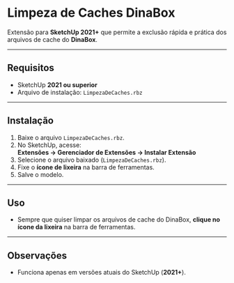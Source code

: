 # Limpeza de Caches DinaBox  

Extensão para **SketchUp 2021+** que permite a exclusão rápida e prática dos arquivos de cache do **DinaBox**.  

---

## Requisitos  
- SketchUp **2021 ou superior**  
- Arquivo de instalação: `LimpezaDeCaches.rbz`  

---

## Instalação  
1. Baixe o arquivo `LimpezaDeCaches.rbz`.  
2. No SketchUp, acesse:  
   **Extensões → Gerenciador de Extensões → Instalar Extensão**  
3. Selecione o arquivo baixado (`LimpezaDeCaches.rbz`).  
4. Fixe o **ícone de lixeira** na barra de ferramentas.  
5. Salve o modelo.  

---

##  Uso  
- Sempre que quiser limpar os arquivos de cache do DinaBox, **clique no ícone da lixeira** na barra de ferramentas.  

---

## Observações  
- Funciona apenas em versões atuais do SketchUp (**2021+**).  
 
